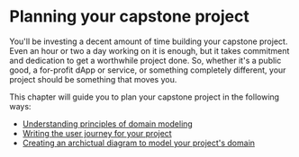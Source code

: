 # Planning your capstone project

You'll be investing a decent amount of time building your capstone project. Even an hour or two a day working on it is enough, but it takes commitment and dedication to get a worthwhile project done. So, whether it's a public good, a for-profit dApp or service, or something completely different, your project should be something that moves you.

This chapter will guide you to plan your capstone project in the following ways:

- [Understanding principles of domain modeling](ch03-01-domain-modeling-intro.md)
- [Writing the user journey for your project](ch03-02-user-journey.md)
- [Creating an archictual diagram to model your project's domain](ch03-03-architectural-diagram.md)
